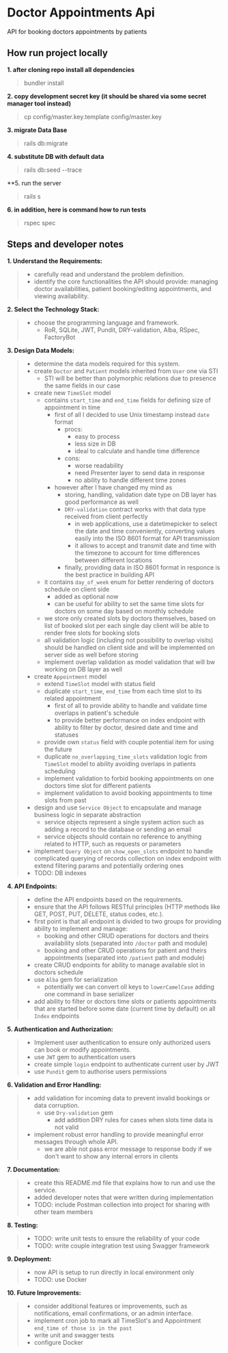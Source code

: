 # Doctor Appointments Api
API for booking doctors appointments by patients

## How run project locally
**1. after cloning repo install all dependencies**
   > bundler install

**2. copy development secret key (it should be shared via some secret manager tool instead)**
   > cp config/master.key.template config/master.key

**3. migrate Data Base**
   > rails db:migrate

**4. substitute DB with default data**
   > rails db:seed --trace

**5. run the server
   > rails s

**6. in addition, here is command how to run tests**
   > rspec spec


## Steps and developer notes
**1. Understand the Requirements:**
> - carefully read and understand the problem definition.
> - identify the core functionalities the API should provide: managing doctor availabilities, patient booking/editing appointments, and viewing availability.

**2. Select the Technology Stack:**
> - choose the programming language and framework.
>   - RoR, SQLite, JWT, Pundit, DRY-validation, Alba, RSpec, FactoryBot

**3. Design Data Models:**
> - determine the data models required for this system.
> - create `Doctor` and `Patient` models inherited from `User` one via STI
>   - STI will be better than polymorphic relations due to presence the same fields in our case
> - create new `TimeSlot` model
>   - contains `start_time` and `end_time` fields for defining size of appointment in time
>     - first of all I decided to use Unix timestamp instead `date` format
>       - procs:
>         - easy to process
>         - less size in DB
>         - ideal to calculate and handle time difference
>       - cons:
>         - worse readability
>         - need Presenter layer to send data in response
>         - no ability to handle different time zones
>     - however after I have changed my mind as
>       - storing, handling, validation date type on DB layer has good performance as well
>       - `DRY-validation` contract works with that data type received from client perfectly
>         - in web applications, use a datetimepicker to select the date and time conveniently, converting values easily into the ISO 8601 format for API transmission
>         - it allows to accept and transmit date and time with the timezone to account for time differences between different locations
>       - finally, providing data in ISO 8601 format in responce is the best practice in building API
>   - it contains `day_of_week` enum for better rendering of doctors schedule on client side
>     - added as optional now
>     - can be useful for ability to set the same time slots for doctors on some day based on monthly schedule
>   - we store only created slots by doctors themselves, based on list of booked slot per each single day client will be able to render free slots for booking slots
>   - all validation logic (including not possibility to overlap visits) should be handled on client side and will be implemented on server side as well before storing 
>   - implement overlap validation as model validation that will bw working on DB layer as well
> - create `Appointment` model
>   - extend `TimeSlot` model with status field
>   - duplicate `start_time`, `end_time` from each time slot to its related appointment
>     - first of all to provide ability to handle and validate time overlaps in patient's schedule
>     - to provide better performance on index endpoint with ability to filter by doctor, desired date and time and statuses
>   - provide own `status` field with couple potential item for using the future
>   - duplicate `no_overlapping_time_slots` validation logic from `TimeSlot` model to ability avoiding overlaps in patients scheduling
>   - implement validation to forbid booking appointments on one doctors time slot for different patients
>   - implement validation to avoid booking appointments to time slots from past
> - design and use `Service Object` to encapsulate and manage business logic in separate abstraction
>   - service objects represent a single system action such as adding a record to the database or sending an email
>   - service objects should contain no reference to anything related to HTTP, such as requests or parameters
> - implement `Query Object` on `show_open_slots` endpoint to handle complicated querying of records collection on index endpoint with extend filtering params and potentially ordering ones
> - TODO: DB indexes

**4. API Endpoints:**
> - define the API endpoints based on the requirements.
> - ensure that the API follows RESTful principles (HTTP methods like GET, POST, PUT, DELETE, status codes, etc.).
> - first point is that all endpoint is divided to two groups for providing ability to implement and manage:
>   - booking and other CRUD operations for doctors and theirs availability slots (separated into `/doctor` path and module)
>   - booking and other CRUD operations for patient and theirs appointments (separated into `/patient` path and module)
> - create CRUD endpoints for ability to manage available slot in doctors schedule
> - use `Alba` gem for serialization
>   - potentially we can convert oll keys to `lowerCamelCase` adding one command in base serializer
> - add ability to filter or doctors time slots or patients appointments that are started before some date (current time by default) on all `Index` endpoints

**5. Authentication and Authorization:**
> - Implement user authentication to ensure only authorized users can book or modify appointments.
> - use `JWT` gem to authentication users
> - create simple `login` endpoint to authenticate current user by JWT
> - use `Pundit` gem to authorise users permissions

**6. Validation and Error Handling:**
> - add validation for incoming data to prevent invalid bookings or data corruption.
>   - use `Dry-validation` gem
>     - add addition DRY rules for cases when slots time data is not valid
> - implement robust error handling to provide meaningful error messages through whole API.
>   - we are able not pass error message to response body if we don't want to show any internal errors in clients

**7. Documentation:**
> - create this README.md file that explains how to run and use the service.
> - added developer notes that were written during implementation
> - TODO: include Postman collection into project for sharing with other team members

**8. Testing:**
> - TODO: write unit tests to ensure the reliability of your code
> - TODO: write couple integration test using Swagger framework

**9. Deployment:**
> - now API is setup to run directly in local environment only
> - TODO: use Docker

**10. Future Improvements:**
> - consider additional features or improvements, such as notifications, email confirmations, or an admin interface.
> - implement cron job to mark all TimeSlot's and Appointment `end_time of those is in the past`
> - write unit and swagger tests
> - configure Docker
